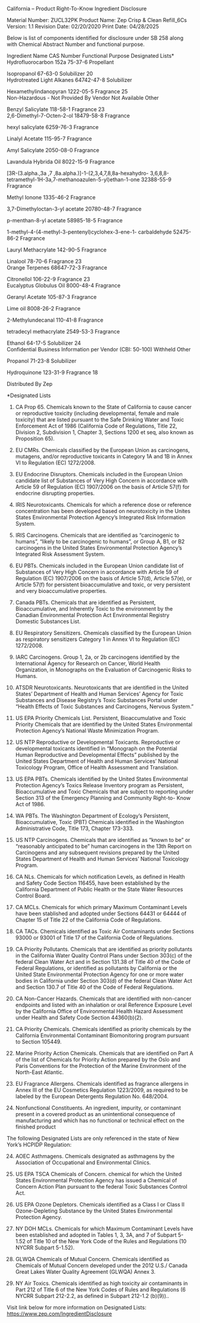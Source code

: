  
 
 
California – Product Right-To-Know Ingredient Disclosure 
 
 
Material Number: ZUCL32PK 
Product Name: Zep Crisp & Clean Refill_6Cs 
Version: 1.1 
Revision Date: 02/20/2020 
Print Date: 04/28/2025  
 
Below is list of components identified for disclosure under SB 258 along with Chemical Abstract Number and functional purpose. 
 
Ingredient Name 
CAS Number 
Functional Purpose 
Designated Lists* 
Hydrofluorocarbon 152a 
75-37-6 
Propellant 
 
Isopropanol 
67-63-0 
Solubilizer 
   20    
Hydrotreated Light Alkanes 
64742-47-8 
Solubilizer 
 
Hexamethylindanopyran 
1222-05-5 
Fragrance 
   25    
Non-Hazardous - Not Provided By Vendor 
Not Available 
Other 
 
Benzyl Salicylate 
118-58-1 
Fragrance 
   23    
2,6-Dimethyl-7-Octen-2-ol 
18479-58-8 
Fragrance 
 
hexyl salicylate 
6259-76-3 
Fragrance 
 
Linalyl Acetate 
115-95-7 
Fragrance 
 
Amyl Salicylate 
2050-08-0 
Fragrance 
 
Lavandula Hybrida Oil 
8022-15-9 
Fragrance 
 
[3R-(3.alpha.,3a ,7 ,8a.alpha.)]-1-(2,3,4,7,8,8a-hexahydro-
3,6,8,8-tetramethyl-1H-3a,7-methanoazulen-5-yl)ethan-1-one 
32388-55-9 
Fragrance 
 
 
 
 
Methyl Ionone 
1335-46-2 
Fragrance 
 
3,7-Dimethyloctan-3-yl acetate 
20780-48-7 
Fragrance 
 
p-menthan-8-yl acetate 
58985-18-5 
Fragrance 
 
1-methyl-4-(4-methyl-3-pentenyl)cyclohex-3-ene-1-
carbaldehyde 
52475-86-2 
Fragrance 
 
Lauryl Methacrylate 
142-90-5 
Fragrance 
 
Linalool 
78-70-6 
Fragrance 
   23    
Orange Terpenes 
68647-72-3 
Fragrance 
 
Citronellol 
106-22-9 
Fragrance 
   23    
Eucalyptus Globulus Oil 
8000-48-4 
Fragrance 
 
Geranyl Acetate 
105-87-3 
Fragrance 
 
Lime oil 
8008-26-2 
Fragrance 
 
2-Methylundecanal 
110-41-8 
Fragrance 
 
tetradecyl methacrylate 
2549-53-3 
Fragrance 
 
Ethanol 
64-17-5 
Solubilizer 
24    
Confidential Business Information per Vendor (CBI: 50-100) 
Withheld 
Other 
 
Propanol 
71-23-8 
Solubilizer 
 
Hydroquinone 
123-31-9 
Fragrance 
   18    
 
Distributed By Zep 
 
 
 
 
*Designated Lists 
1) CA Prop 65. Chemicals known to the State of California to cause cancer or reproductive toxicity (including developmental, female and male 
toxicity) that are listed pursuant to the Safe Drinking Water and Toxic Enforcement Act of 1986 (California Code of Regulations, Title 22, 
Division 2, Subdivision 1, Chapter 3, Sections 1200 et seq, also known as Proposition 65). 
2) EU CMRs. Chemicals classified by the European Union as carcinogens, mutagens, and/or reproductive toxicants in Category 1A and 1B in 
Annex VI to Regulation (EC) 1272/2008. 
3) EU Endocrine Disruptors. Chemicals included in the European Union candidate list of Substances of Very High Concern in accordance with 
Article 59 of Regulation (EC) 1907/2006 on the basis of Article 57(f) for endocrine disrupting properties. 
4) IRIS Neurotoxicants. Chemicals for which a reference dose or reference concentration has been developed based on neurotoxicity in the 
Unites States Environmental Protection Agency’s Integrated Risk Information System. 
5) IRIS Carcinogens. Chemicals that are identified as “carcinogenic to humans”, “likely to be carcinogenic to humans”, or Group A, B1, or B2 
carcinogens in the United States Environmental Protection Agency’s Integrated Risk Assessment System. 
6) EU PBTs. Chemicals included in the European Union candidate list of Substances of Very High Concern in accordance with Article 59 of 
Regulation (EC) 1907/2006 on the basis of Article 57(d), Article 57(e), or Article 57(f) for persistent bioaccumulative and toxic, or very 
persistent and very bioaccumulative properties. 
7) Canada PBTs. Chemicals that are identified as Persistent, Bioaccumulative, and Inherently Toxic to the environment by the Canadian 
Environmental Protection Act Environmental Registry Domestic Substances List. 
8) EU Respiratory Sensitizers. Chemicals classified by the European Union as respiratory sensitizers Category 1 in Annex VI to Regulation (EC) 
1272/2008. 
9) IARC Carcinogens. Group 1, 2a, or 2b carcinogens identified by the International Agency for Research on Cancer, World Health Organization, 
in Monographs on the Evaluation of Carcinogenic Risks to Humans. 
10) ATSDR Neurotoxicants. Neurotoxicants that are identified in the United States’ Department of Health and Human Services’ Agency for Toxic 
Substances and Disease Registry’s Toxic Substances Portal under “Health Effects of Toxic Substances and Carcinogens, Nervous System.” 
11) US EPA Priority Chemicals List. Persistent, Bioaccumulative and Toxic Priority Chemicals that are identified by the United States 
Environmental Protection Agency’s National Waste Minimization Program. 
12) US NTP Reproductive or Developmental Toxicants. Reproductive or developmental toxicants identified in “Monograph on the Potential 
Human Reproductive and Developmental Effects” published by the United States Department of Health and Human Services’ National 
Toxicology Program, Office of Health Assessment and Translation. 
13) US EPA PBTs. Chemicals identified by the United States Environmental Protection Agency’s Toxics Release Inventory program as Persistent, 
Bioaccumulative and Toxic Chemicals that are subject to reporting under Section 313 of the Emergency Planning and Community Right-to-
Know Act of 1986. 
14) WA PBTs. The Washington Department of Ecology’s Persistent, Bioaccumulative, Toxic (PBT) Chemicals identified in the Washington 
Administrative Code, Title 173, Chapter 173-333. 
 
 
 
15) US NTP Carcinogens. Chemicals that are identified as “known to be” or “reasonably anticipated to be” human carcinogens in the 13th 
Report on Carcinogens and any subsequent revisions prepared by the United States Department of Health and Human Services’ National 
Toxicology Program. 
16) CA NLs. Chemicals for which notification Levels, as defined in Health and Safety Code Section 116455, have been established by the 
California Department of Public Health or the State Water Resources Control Board. 
17) CA MCLs. Chemicals for which primary Maximum Contaminant Levels have been stablished and adopted under Sections 64431 or 64444 of 
Chapter 15 of Title 22 of the California Code of Regulations. 
18) CA TACs. Chemicals identified as Toxic Air Contaminants under Sections 93000 or 93001 of Title 17 of the California Code of Regulations. 
19) CA Priority Pollutants. Chemicals that are identified as priority pollutants in the California Water Quality Control Plans under Section 303(c) 
of the federal Clean Water Act and in Section 131.38 of Title 40 of the Code of Federal Regulations, or identified as pollutants by California or 
the United State Environmental Protection Agency for one or more water bodies in California under Section 303(d) of the federal Clean 
Water Act and Section 130.7 of Title 40 of the Code of Federal Regulations. 
20) CA Non-Cancer Hazards. Chemicals that are identified with non-cancer endpoints and listed with an inhalation or oral Reference Exposure 
Level by the California Office of Environmental Health Hazard Assessment under Health and Safety Code Section 44360(b)(2). 
21) CA Priority Chemicals. Chemicals identified as priority chemicals by the California Environmental Contaminant Biomonitoring program 
pursuant to Section 105449. 
22) Marine Priority Action Chemicals. Chemicals that are identified on Part A of the list of Chemicals for Priority Action prepared by the Oslo and 
Paris Conventions for the Protection of the Marine Environment of the North-East Atlantic. 
23) EU Fragrance Allergens. Chemicals identified as fragrance allergens in Annex III of the EU Cosmetics Regulation 1223/2009, as required to be 
labeled by the European Detergents Regulation No. 648/2004. 
30) Nonfunctional Constituents.  An ingredient, impurity, or contaminant present in a covered product as an unintentional consequence of 
manufacturing and which has no functional or technical effect on the finished product 
 
The following Designated Lists are only referenced in the state of New York’s HCPIDP Regulation: 
 
24) AOEC Asthmagens. Chemicals designated as asthmagens by the Association of Occupational and Environmental Clinics. 
25) US EPA TSCA Chemicals of Concern. chemical for which the United States Environmental Protection Agency has issued a Chemical of 
Concern Action Plan pursuant to the federal Toxic Substances Control Act. 
26) US EPA Ozone Depletors. Chemicals identified as a Class I or Class II Ozone-Depleting Substance by the United States Environmental 
Protection Agency. 
27) NY DOH MCLs. Chemicals for which Maximum Contaminant Levels have been established and adopted in Tables 1, 3, 3A, and 7 of Subpart 5-
1.52 of Title 10 of the New York Code of the Rules and Regulations (10 NYCRR Subpart 5-1.52). 
28) GLWQA Chemicals of Mutual Concern. Chemicals identified as Chemicals of Mutual Concern developed under the 2012 U.S./ Canada Great 
Lakes Water Quality Agreement (GLWQA) Annex 3. 
 
 
 
29) NY Air Toxics. Chemicals identified as high toxicity air contaminants in Part 212 of Title 6 of the New York Codes of Rules and Regulations (6 
NYCRR Subpart 212-2.2, as defined in Subpart 212-1.2 (b)(9)).. 
 
Visit link below for more information on Designated Lists: 
https://www.zep.com/IngredientDisclosure 
 
 
 
 
